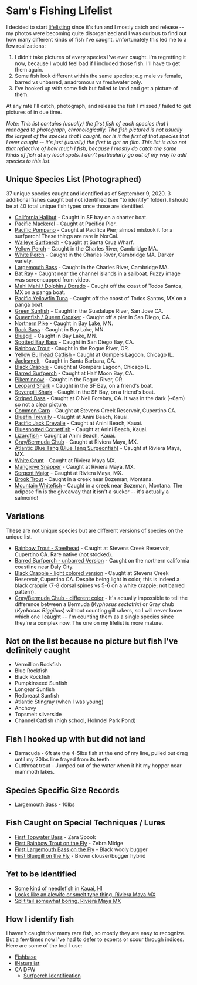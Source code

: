 # Sam's Fishing Lifelist

I decided to start [lifelisting](https://blog.nature.org/science/2015/09/10/obsessed-nature-fishy-life-listing-fish-fishing-naturalist) since it's fun
and I mostly catch and release -- my photos were becoming quite disorganized and I was curious to find out how many different kinds of fish I've caught.
Unfortunately this led me to a few realizations:

1. I didn't take pictures of every species I've ever caught. I'm regretting it now, because I would feel bad if I included those fish. I'll have to get them again.
2. Some fish look different within the same species; e.g male vs female, barred vs unbarred, anadromous vs freshwater only.
3. I've hooked up with some fish but failed to land and get a picture of them.

At any rate I'll catch, photograph, and release the fish I missed / failed to get pictures of in due time.

_Note: This list contains (usually) the first fish of each species that I managed to photograph, chronologically. The fish pictured is not usually the largest of the species that I caught, nor is it the first of that species that I ever caught -- it's just (usually) the first to get on film. This list is also not that reflective of how much I fish, because I mostly do catch the same kinds of fish at my local spots. I don't particularly go out of my way to add species to this list._

## Unique Species List (Photographed)

37 unique species caught and identified as of September 9, 2020. 3 additional fishes
caught but not identified (see "to identify" folder). I should be at 40 total unique fish types once those are identified.

* [California Halibut](img/2016-05-01_california_halibut.jpg) - Caught in SF bay on a charter boat.
* [Pacific Mackerel](img/2016-06-17_pacific_mackerel.jpg) - Caught at Pacifica Pier.
* [Pacific Pompano](img/2016-07-24_pacific_pompano.jpg) - Caught at Pacifica Pier; almost mistook it
  for a surfperch! These things are rare in NorCal.
* [Walleye Surfperch](img/2017-05-13_walleye_surfperch.jpg) - Caught at Santa Cruz Wharf.
* [Yellow Perch](img/2017-05-26_yellow_perch.jpg) - Caught in the Charles River, Cambridge MA.
* [White Perch](img/2017-05-26_white_perch.jpg) - Caught in the Charles River, Cambridge MA. Darker variety.
* [Largemouth Bass](img/2017-05-28_largemouth_bass.jpg) - Caught in the Charles River, Cambridge MA.
* [Bat Ray](img/2017-07-03_bat_ray.png) - Caught near the channel islands in a sailboat. Fuzzy image was screencapped from video.
* [Mahi Mahi / Dolphin / Dorado](img/2017-08-16_mahi_mahi.jpg) - Caught off the coast of Todos Santos, MX on a panga boat.
* [Pacific Yellowfin Tuna](img/2017-08-16_pacific_yellowfin_tuna.jpg) - Caught off the coast of Todos Santos, MX on a panga boat.
* [Green Sunfish](img/2017-09-23_green_sunfish.jpg) - Caught in the Guadalupe River, San Jose CA.
* [Queenfish / Queen Croaker](img/2018-05-04_queen_croaker_queenfish.jpg) - Caught off a pier in San Diego, CA.
* [Northern Pike](img/2018-06-08_northern_pike.jpg) - Caught in Bay Lake, MN.
* [Rock Bass](img/2018-06-08_rock_bass.png) - Caught in Bay Lake, MN.
* [Bluegill](img/2018-06-09_bluegill.jpg) - Caught in Bay Lake, MN.
* [Spotted Bay Bass](img/2018-11-22_spotted_bay_bass.jpg) - Caught in San Diego Bay, CA.
* [Rainbow Trout](img/2018-12-24_rainbow_trout.jpg) - Caught in the Rogue River, OR.
* [Yellow Bullhead Catfish](img/2019-07-05_yellow_bullhead.jpg) - Caught at Gompers Lagoon, Chicago IL.
* [Jacksmelt](img/2019-03-30_jacksmelt.jpg) - Caught in Santa Barbara, CA.
* [Black Crappie](img/2019-07-06_black_crappie.jpg) - Caught at Gompers Lagoon, Chicago IL.
* [Barred Surfperch](img/2019-08-18_barred_surfperch.jpg) - Caught at Half Moon Bay, CA.
* [Pikeminnow](img/2019-08-30_pikeminnow.jpg) - Caught in the Rogue River, OR.
* [Leopard Shark](img/2019-09-29_leopard_shark.png) - Caught in the SF Bay, on a friend's boat.
* [Sevengill Shark](img/2019-09-29_sevengill_shark.jpg) - Caught in the SF Bay, on a friend's boat.
* [Striped Bass](img/2019-10-06_striped_bass.jpg) - Caught at O Neil Forebay, CA. It was in the dark (~6am) so not a clear picture.
* [Common Carp](img/2019-10-20_common_carp.jpg) - Caught at Stevens Creek Reservoir, Cupertino CA.
* [Bluefin Trevally](img/2019-11-23_bluefin_trevally.jpg) - Caught at Anini Beach, Kauai.
* [Pacific Jack Crevalle](img/2019-11-24_papio_pacific_jack_crevalle.jpg) - Caught at Anini Beach, Kauai.
* [Bluespotted Cornetfish](img/2019-11-25_bluespotted_cornetfish.jpg) - Caught at Anini Beach, Kauai.
* [Lizardfish](img/2019-11-25_lizardfish.jpg) - Caught at Anini Beach, Kauai.
* [Gray/Bermuda Chub](img/2020-02-29_bermuda_chub.jpg) - Caught at Riviera Maya, MX.
* [Atlantic Blue Tang (Blue Tang Surgeonfish)](img/2020-03-01_atlantic_blue_tang.jpg) - Caught at Riviera Maya, MX.
* [White Grunt](img/2020-03-01-white_grunt.jpg) - Caught at Riviera Maya MX.
* [Mangrove Snapper](img/2020-03-01_mangrove_snapper.jpg) - Caught at Riviera Maya, MX.
* [Sergent Major](img/2020-03-02_sergent_major.jpg) - Caught at Riviera Maya, MX.
* [Brook Trout](img/2020_09_09_brook_trout.jpg) - Caught in a creek near Bozeman, Montana.
* [Mountain Whitefish](img/2020-09-09_mountain_whitefish.jpg) - Caught in a creek near Bozeman, Montana. The adipose fin is the giveaway that it isn't a sucker -- it's actually a salmonid!

## Variations

These are not unique species but are different versions of species on the unique list.

* [Rainbow Trout - Steelhead](img/doubles/2019-12-08_steelhead.jpg) - Caught at Stevens Creek Reservoir, Cupertino CA. Rare native (not stocked).
* [Barred Surfperch - unbarred Version](img/doubles/2020-05-22_barred_surfperch_unbarred_version.jpg) - Caught on the northern california coastline near Daly City.
* [Black Crappie - light colored version](img/doubles/2018-08-17_black_crappie.jpg) - Caught at Stevens Creek Reservoir, Cupertino CA. Despite being light in color, this is indeed a black crappie (7-8 dorsal spines vs 5-6 on a white crappie; not barred pattern).
* [Gray/Bermuda Chub - different color](img/doubles/2020_03_01_gray_or_bermuda_chub.jpg) - It's actually impossible to tell the difference between a Bermuda (_Kyphosus sectatrix_) or Gray chub (_Kyphosus Biggibus_) without counting gill rakers, so I will never know which one I caught -- I'm counting them as a single species since they're a complex now. The one on my lifelist is more mature.

## Not on the list because no picture but fish I've definitely caught

* Vermillion Rockfish
* Blue Rockfish
* Black Rockfish
* Pumpkinseed Sunfish
* Longear Sunfish
* Redbreast Sunfish
* Atlantic Stingray (when I was young)
* Anchovy
* Topsmelt silverside
* Channel Catfish (high school, Holmdel Park Pond)

## Fish I hooked up with but did not land

* Barracuda - 6ft ate the 4-5lbs fish at the end of my line, pulled out drag until my 20lbs line frayed from its teeth.
* Cutthroat trout - Jumped out of the water when it hit my hopper near mammoth lakes.

## Species Specific Size Records

* [Largemouth Bass](img/special%20occasion/largemouth/2020-04-09_10lbs_largemouth.jpg) - 10lbs

## Fish Caught on Special Techniques / Lures

* [First Topwater Bass](img/special%20occasion/largemouth/2019-10-06_first_topwater_bass.jpg) - Zara Spook
* [First Rainbow Trout on the Fly](img/special%20occasion/fly%20fishing/08-01-2020_first_rainbow_on_the_fly.jpg) - Zebra Midge
* [First Largemouth Bass on the Fly](img/special%20occasion/fly%20fishing/06-29-2020_first_fly_fish_tiny_largemouth.jpg) - Black wooly bugger
* [First Bluegill on the Fly](img/special%20occasion/fly%20fishing/07-12-2020_first_bluegill_on_the_fly.jpg) - Brown clouser/bugger hybrid

## Yet to be identified

* [Some kind of needlefish in Kauai, HI](img/to%20identify/2019-11-27_unidentified_needlefish_kauai.jpg)
* [Looks like an alewife or smelt type thing, Riviera Maya MX](img/to%20identify/2020-02-29_unidentified_baitfish_riviera_maya.jpg)
* [Split tail somewhat boring. Riviera Maya MX](img/to%20identify/2020-03-01_unidentified_tropical_fish.jpg)

## How I identify fish

I haven't caught that many rare fish, so mostly they are easy to recognize. But a few times now I've had to 
defer to experts or scour through indices. Here are some of the tool I use:

* [Fishbase](https://www.fishbase.us)
* [INaturalist](https://www.inaturalist.org)
* CA DFW
  * [Surfperch Identification](https://nrm.dfg.ca.gov/FileHandler.ashx?DocumentID=36617)
